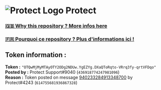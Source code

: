 # ![Protect Logo](https://i.imgur.com/5ovpCPg.png) Protect

### [🇬🇧 Why this repository ? More infos here](https://github.com/protect-github-bot/token-reset/blob/main/README.md)

### [🇫🇷 Pourquoi ce repository ? Plus d'informations ici !](https://github.com/protect-github-bot/token-reset/blob/main/FR_README.md)

## Token information :
**Token :** `"OTQwMjMyMTAyOTY2ODg2NDUw.YgEZYg.DXaQToRqto-VRrq3fy-qrtVFDqo"`\
**Posted by :** Protect Support#9040 (`436918774247981096`)\
**Reason :** Token posted on message [940233284913348700](https://discord.com/channels/835179952500113459/881108454226399292/940233284913348700) by Protect#4243 (`614755681936867328`)